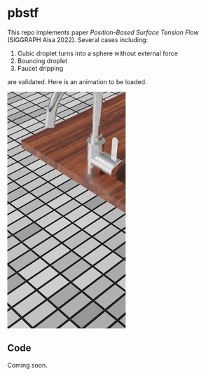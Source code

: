 # pbstf
This repo implements paper *Position-Based Surface Tension Flow* (SIGGRAPH Aisa 2022). Several cases including:
1. Cubic droplet turns into a sphere without external force
2. Bouncing droplet
3. Faucet dripping

are validated. Here is an animation to be loaded.

<img src="./water_tap.gif"/>

## Code
Coming soon.
